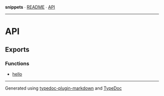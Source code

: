 **snippets** ∙ [README](README.md) ∙ [API](API.md)

***

# API

## Exports

### Functions

- [hello](functions/hello.md)

***
Generated using [typedoc-plugin-markdown](https://www.npmjs.com/package/typedoc-plugin-markdown) and [TypeDoc](https://typedoc.org/)
